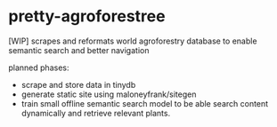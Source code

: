 # pretty-agroforestree
[WIP]
scrapes and reformats world agroforestry database to enable semantic search and better navigation

planned phases:
- scrape and store data in tinydb
- generate static site using maloneyfrank/sitegen
- train small offline semantic search model to be able search content dynamically and retrieve relevant plants.
